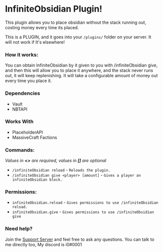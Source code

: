 # InfiniteObsidian Plugin!

This plugin allows you to place obsidian without the stack running out, costing money every time its placed.

This is a PLUGIN, and it goes into your `/plugins/` folder on your server. It will not work if It's elsewhere!

### How it works:

You can obtain InfiniteObsidian by it given to you with /infiniteObsidian give, and then this will allow you to place it
anywhere, and the stack never runs out, it will keep replenishing. It will take a configurable amount of money out every
time you place it.

### Dependencies

- Vault
- NBTAPI

### Works With

- PlaceholderAPI
- MassiveCraft Factions

### Commands:

*Values in **<>** are required, values in **[]** are optional*

- ``/infiniteObsidian reload`` - ``Reloads the plugin.``
- ``/infiniteObsidian give <player> [amount]`` - ``Gives a player an infiniteObsidian block.``

### Permissions:

- ```infiniteObsidian.reload```   - ``Gives permissions to use /infiniteObsidian reload.``
- ``infiniteObsidian.give`` - ``Gives permissions to use /infiniteObsidian give``

### Need help?

Join the [Support Server](https://discord.i0dev.com/) and feel free to ask any questions. You can talk to me directly
too, My discord is i0#0001
